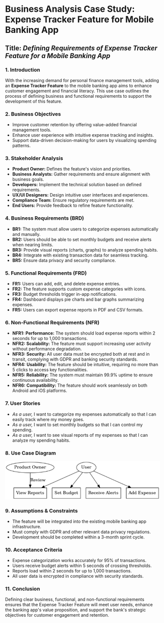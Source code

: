 # **Business Analysis Case Study: Expense Tracker Feature for Mobile Banking App**

## **Title:** *Defining Requirements of Expense Tracker Feature for a Mobile Banking App*

### **1. Introduction**  
With the increasing demand for personal finance management tools, adding an **Expense Tracker Feature** to the mobile banking app aims to enhance customer engagement and financial literacy. This use case outlines the process of defining business and functional requirements to support the development of this feature.

### **2. Business Objectives**  
- Improve customer retention by offering value-added financial management tools.
- Enhance user experience with intuitive expense tracking and insights.
- Support data-driven decision-making for users by visualizing spending patterns.

### **3. Stakeholder Analysis**  
- **Product Owner:** Defines the feature's vision and priorities.
- **Business Analysts:** Gather requirements and ensure alignment with business goals.
- **Developers:** Implement the technical solution based on defined requirements.
- **UX/UI Designers:** Design intuitive user interfaces and experiences.
- **Compliance Team:** Ensure regulatory requirements are met.
- **End Users:** Provide feedback to refine feature functionality.

### **4. Business Requirements (BRD)**  
- **BR1:** The system must allow users to categorize expenses automatically and manually.
- **BR2:** Users should be able to set monthly budgets and receive alerts when nearing limits.
- **BR3:** Provide visual reports (charts, graphs) to analyze spending habits.
- **BR4:** Integrate with existing transaction data for seamless tracking.
- **BR5:** Ensure data privacy and security compliance.

### **5. Functional Requirements (FRD)**  
- **FR1:** Users can add, edit, and delete expense entries.
- **FR2:** The feature supports custom expense categories with icons.
- **FR3:** Budget thresholds trigger in-app notifications.
- **FR4:** Dashboard displays pie charts and bar graphs summarizing expenses.
- **FR5:** Users can export expense reports in PDF and CSV formats.

### **6. Non-Functional Requirements (NFR)**  
- **NFR1:** **Performance:** The system should load expense reports within 2 seconds for up to 1,000 transactions.
- **NFR2:** **Scalability:** The feature must support increasing user activity without performance degradation.
- **NFR3:** **Security:** All user data must be encrypted both at rest and in transit, complying with GDPR and banking security standards.
- **NFR4:** **Usability:** The feature should be intuitive, requiring no more than 5 clicks to access key functionalities.
- **NFR5:** **Reliability:** The system must maintain 99.9% uptime to ensure continuous availability.
- **NFR6:** **Compatibility:** The feature should work seamlessly on both Android and iOS platforms.

### **7. User Stories**  
- *As a user,* I want to categorize my expenses automatically so that I can easily track where my money goes.
- *As a user,* I want to set monthly budgets so that I can control my spending.
- *As a user,* I want to see visual reports of my expenses so that I can analyze my spending habits.

### **8. Use Case Diagram**  
![Use Case Diagram](expense_tracker_use_case_diagram.png)

### **9. Assumptions & Constraints**  
- The feature will be integrated into the existing mobile banking app infrastructure.
- Must comply with GDPR and other relevant data privacy regulations.
- Development should be completed within a 3-month sprint cycle.

### **10. Acceptance Criteria**  
- Expense categorization works accurately for 95% of transactions.
- Users receive budget alerts within 5 seconds of crossing thresholds.
- Reports load within 2 seconds for up to 1,000 transactions.
- All user data is encrypted in compliance with security standards.

### **11. Conclusion**  
Defining clear business, functional, and non-functional requirements ensures that the Expense Tracker Feature will meet user needs, enhance the banking app's value proposition, and support the bank's strategic objectives for customer engagement and retention.
